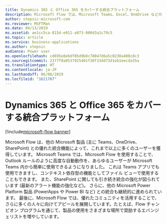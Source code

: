 ```yaml
---
title: Dynamics 365 と Office 365 をカバーする統合プラットフォーム
description: Microsoft Flow では、Microsoft Teams、Excel、OneDrive などのビジネス/生産性アプリから、プロセスを直接自動化して拡張できます。
author: stepsic-microsoft-com
ms.reviewer: MSFTMan
ms.date: 04/13/2019
ms.assetid: ae1cc5ca-815d-e911-a973-000d3a1c79c5
ms.topic: article
ms.service: business-applications
ms.author: stepsic
audience: Power user
ms.openlocfilehash: cd695e8e6df85d9b8c78047d6a5c0230a400c8c3
ms.sourcegitcommit: 2377f9a8537925401f30f33dd73d1eb1eecda35a
ms.translationtype: HT
ms.contentlocale: ja-JP
ms.lasthandoff: 06/06/2019
ms.locfileid: "1621767"
---
```

# <a name="unified-platform-across-dynamics-365-and-office-365"></a>Dynamics 365 と Office 365 をカバーする統合プラットフォーム

[!include[microsoft-flow banner](../includes/microsoft-flow.md)]

Microsoft Flow は、他の Microsoft 製品 (主に Teams、OneDrive、SharePoint) との優れた統合機能によって、これまで以上に多くのユーザーを獲得しています。 Microsoft Teams では、Microsoft Flow を使用することで、Outlook ルールのように高度な自動動作を、あらゆるユーザーが Microsoft Teams 内から簡単に使用できるようになりました。 これは Teams アプリでも使用できますし、コンテキスト依存型の機能としてファイル ビューで使用することもできます。 また、SharePoint に関しても引き続き統合の強化が図られています (最新のアラート機能の強化など)。 さらに、他の Microsoft Power Platform 製品 (PowerApps や Power BI など) との統合も継続的に進められています。 最後に、Microsoft Flow では、優れたコミュニティを活用することで、さらに多くの人々に向けてアピールを展開しています。たとえば、Flow チャンピオン プログラムを通じて、製品の使用をさまざまな場所で奨励するエバンジェリストを増やしています。